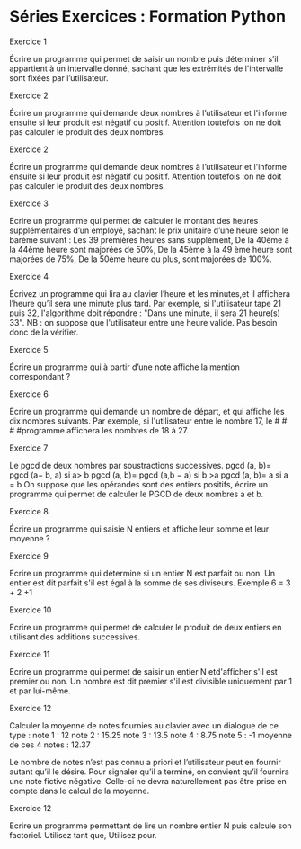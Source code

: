 # Séries Exercices : Formation Python
 
 
Exercice 1
 
Écrire un programme qui permet de saisir un nombre puis déterminer s’il appartient à un intervalle donné, sachant que les extrémités de l'intervalle sont fixées par l’utilisateur.
 
Exercice 2
 
Écrire un programme qui demande deux nombres à l’utilisateur et l'informe ensuite si leur produit est négatif ou positif. Attention toutefois :on ne doit pas calculer le produit des deux nombres.
 
Exercice 2
 
Écrire un programme qui demande deux nombres à l’utilisateur et l'informe ensuite si leur produit est négatif ou positif. Attention toutefois :on ne doit pas calculer le produit des deux nombres.
 
Exercice 3
 
Ecrire un programme qui permet de calculer le montant des heures supplémentaires d’un employé, sachant le prix unitaire d’une heure selon le barème suivant :
Les 39 premières heures sans supplément,
De la 40ème à la 44ème heure sont majorées de 50%,
De la 45ème à la 49 ème heure sont majorées de 75%,
De la 50ème heure ou plus, sont majorées de 100%.
 
Exercice 4
 
Écrivez un programme qui lira au clavier l’heure et les minutes,et il affichera l’heure qu’il sera une minute plus tard. Par exemple, si l'utilisateur tape 21 puis 32, l'algorithme doit répondre : "Dans une minute, il sera 21 heure(s) 33". 
NB : on suppose que l'utilisateur entre une heure valide. Pas besoin donc de la vérifier.
 
Exercice 5
 
Écrire un programme qui à partir d’une note affiche la mention correspondant ?
 
 
Exercice 6

Écrire un programme qui demande un nombre de départ, et qui affiche les dix nombres suivants. Par exemple, si l'utilisateur entre le nombre 17, le # # # #programme affichera les nombres de 18 à 27.


Exercice 7

Le pgcd de deux nombres par soustractions successives.
pgcd (a, b)= pgcd (a− b, a) si a> b
pgcd (a, b)= pgcd (a,b − a) si b >a
pgcd (a, b)= a si a = b
On suppose que les opérandes sont des entiers positifs, écrire un programme qui permet de calculer le PGCD de deux nombres a et b.

Exercice 8

Écrire un programme qui saisie N entiers et affiche leur somme et leur moyenne ?

Exercice 9

Ecrire un programme qui détermine si un entier N est parfait ou non. Un entier est dit parfait s'il est égal à la somme de ses diviseurs. Exemple 6 = 3 + 2 +1

Exercice 10

Ecrire un programme qui permet de calculer le produit de deux entiers en utilisant des additions successives.

Exercice 11

Ecrire un programme qui permet de saisir un entier N etd'afficher s'il est premier ou non. Un nombre est dit premier s'il est divisible uniquement par 1 et par lui-même.

Exercice 12

Calculer la moyenne de notes fournies au clavier avec un dialogue de ce type :
note 1 : 12
note 2 : 15.25
note 3 : 13.5
note 4 : 8.75
note 5 : -1
moyenne de ces 4 notes : 12.37


Le nombre de notes n’est pas connu a priori et l’utilisateur peut en fournir autant qu’il le désire. Pour signaler qu’il a terminé, on convient qu’il fournira une note fictive négative. Celle-ci ne devra naturellement pas être prise en compte dans le calcul de la moyenne.

Exercice 12

Ecrire un programme permettant de lire un nombre entier N puis calcule son factoriel.
Utilisez tant que,
Utilisez pour.

